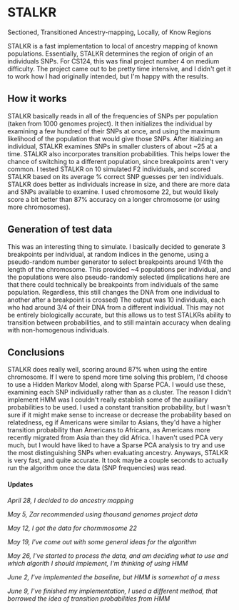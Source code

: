 # STALKR
Sectioned, Transitioned Ancestry-mapping, Locally, of Know Regions

STALKR is a fast implementation to local of ancestry mapping of known populations. Essentially, STALKR determines the region of origin of an individuals SNPs. For CS124, this was final project number 4 on medium difficulty. The project came out to be pretty time intensive, and I didn't get it to work how I had originally intended, but I'm happy with the results.

## How it works
STALKR basically reads in all of the frequencies of SNPs per population (taken from 1000 genomes project). It then initializes the individual by examining a few hundred of their SNPs at once, and using the maximum likelihood of the population that would give those SNPs. After itializing an individual, STALKR examines SNPs in smaller clusters of about ~25 at a time. STALKR also incorporates transition probabilities. This helps lower the chance of switching to a different population, since breakpoints aren't very common. I tested STALKR on 10 simulated F2 individuals, and scored STALKR based on its average % correct SNP guesses per ten individuals. STALKR does better as individuals increase in size, and there are more data and SNPs available to examine. I used chromosome 22, but would likely score a bit better than 87% accuracy on a longer chromosome (or using more chromosomes).

## Generation of test data
This was an interesting thing to simulate. I basically decided to generate 3 breakpoints per individual, at random indices in the genome, using a pseudo-random number generator to select breakpoints around 1/4th the length of the chromosome. This provided ~4 populations per individual, and the populations were also pseudo-randomly selected (implications here are that there could technically be breakpoints from individuals of the same population. Regardless, this still changes the DNA from one individual to another after a breakpoint is crossed) The output was 10 individuals, each who had around 3/4 of their DNA from a different individual. This may not be entirely biologically accurate, but this allows us to test STALKRs ability to transition between probabilities, and to still maintain accuracy when dealing with non-homogenous individuals.

## Conclusions
STALKR does really well, scoring around 87% when using the entire chromosome. If I were to spend more time solving this problem, I'd choose to use a Hidden Markov Model, along with Sparse PCA. I would use these, examining each SNP individually rather than as a cluster. The reason I didn't implement HMM was I couldn't really establish some of the auxiliary probabilities to be used. I used a constant transition probability, but I wasn't sure if it might make sense to increase or decrease the probability based on relatedness, eg if Americans were similar to Asians, they'd have a higher transition probability than Americans to Africans, as Americans more recently migrated from Asia than they did Africa. I haven't used PCA very much, but I would have liked to have a Sparse PCA analysis to try and use the most distinguishing SNPs when evaluating ancestry. Anyways, STALKR is very fast, and quite accurate. It took maybe a couple seconds to actually run the algorithm once the data (SNP frequencies) was read.



#### Updates
*April 28, I decided to do ancestry mapping*

*May 5, Zar recommended using thousand genomes project data*

*May 12, I got the data for chormmosome 22*

*May 19, I've come out with some general ideas for the algorithm*

*May 26, I've started to process the data, and am deciding what to use and which algorith I should implement, I'm thinking of using HMM*

*June 2, I've implemented the baseline, but HMM is somewhat of a mess*

*June 9, I've finished my implementation, I used a different method, that borrowed the idea of transition probabilities from HMM*
